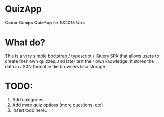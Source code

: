 # QuizApp
Coder Camps QuizApp for ES2015 Unit.

# What do?
This is a very simple bootstrap / typescript / jQuery SPA that allows users to create their own quizzes, and later test their own knowledge.
It stores the data in JSON format in the browsers localstorage.

# TODO:

1) Add categories
2) Add more quiz options (more questions, etc)
3) Insert todo here..
